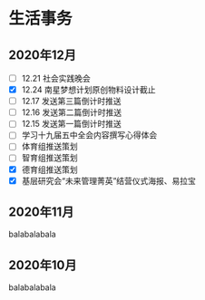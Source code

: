 # 生活事务

## 2020年12月
* [ ] 12.21 社会实践晚会
* [x] 12.24 南星梦想计划原创物料设计截止
* [ ] 12.17 发送第三篇倒计时推送
* [ ] 12.16 发送第二篇倒计时推送
* [ ] 12.15 发送第一篇倒计时推送
* [ ] 学习十九届五中全会内容撰写心得体会
* [ ] 体育组推送策划
* [ ] 智育组推送策划
* [x] 德育组推送策划
* [x] 基层研究会“未来管理菁英”结营仪式海报、易拉宝

## 2020年11月

balabalabala

## 2020年10月

balabalabala
